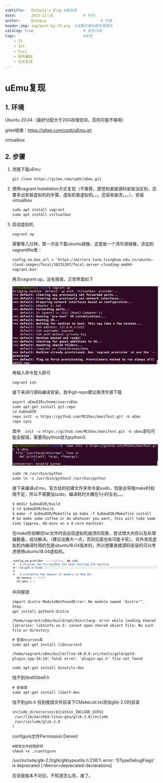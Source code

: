 ```yaml
---
subtitle:   Eutopia's Blog #副标题
date:       2023-12-18 				# 时间
author:     Eutopia 						# 作者
header-img: img/post-bg-19.png 	#这篇文章标题背景图片
catalog: true 						# 是否归档
tags:								#标签
    - IS
    - IoT
    - Fuzz
    - 固件模拟
    - 论文复现
---
```


# uEmu复现

## 1. 环境

Ubuntu 20.04（最好分配大于20G存储空间，否则可能不够用）

gitee链接：https://gitee.com/cpdt/uEmu.git

virtualbox

## 2. 步骤

1. 克隆下载uEmu

   ```shell
   git clone https://gitee.com/cpdt/uEmu.git
   ```

2. 使用vagrant Installation方式复现（不推荐，感觉和直接源码安装没区别，还要多出安装虚拟机的步骤，虚拟机套虚拟机。。。还容易崩溃。。。），安装virtualbox

   ```shell
   sudo apt install vagrant
   sudo apt install virtualbox
   ```

3. 启动虚拟机

   ```shell
   vagrant up
   ```

   需要等几分钟，第一次会下载ubuntu镜像，这里放一个清华源镜像，添加到vagrantfile里：

    ```
    config.vm.box_url = 'https://mirrors.tuna.tsinghua.edu.cn/ubuntu-cloud-images/focal/20231207/focal-server-cloudimg-amd64-vagrant.box'
    ```

   再次vagrant up。没有报错，正常界面如下

   ![image-20231219094453267](/img/posts/2023-12-18-uEmu复现.assets/image-20231219094453267.png)

   再输入命令登入即可

   ```shell
   vagrant ssh
   ```

   接下来进行源码编译安装，其中git-repo建议用清华源下载

   ```shell
   export uEmuDIR=/home/user/uEmu 
   sudo apt-get install git-repo   
   cd $uEmuDIR
   repo init -u https://github.com/MCUSec/manifest.git -b uEmu
   repo sync
   ```

   其中`  init -u https://github.com/MCUSec/manifest.git -b uEmu`语句可能会报错，需要将python改为python3.

   ![image-20231219095415829](2023-12-18-uEmu复现.assets/image-20231219095415829-17029508568891.png)

   ```shell
   sudo rm /usr/bin/python
   sudo ln -s /usr/bin/python3 /usr/bin/python 
   ```

   接下来编译uEmu，官方给的创建文件夹命令是sudo，但是会导致make时权限不足，所以不需要加sudo，编译耗时大概在1小时左右。。。

   ```shell
   $ mkdir $uEmuDIR/build
   $ cd $uEmuDIR/build
   $ make -f $uEmuDIR/Makefile && make -f $uEmuDIR/Makefile install
   # Go make some coffee or do whatever you want, this will take some time (approx. 60 mins on a 4-core machine)
   ```

   在make阶段解压tar文件时会出现虚拟机崩溃的现象，尝试增大内存以及处理器数量，成功解决。（建议设置大一点，否则后面也有可能卡死），另外发现虚拟机内编译时用的包是ubuntu18.04版本的，所以想要直接源码安装的可以考虑使用ubuntu18.04虚拟机。

   ![image-20231219101217730](2023-12-18-uEmu复现.assets/image-20231219101217730-17029523713913.png)

   中间报错

   ```shell
   import distro ModuleNotFoundError: No module named 'distro'".  Stop.
   apt install python3-distro
   ```
   
   
   
   ```shell
   /home/vagrant/uEmu/build/opt/bin/clang: error while loading shared libraries: libtinfo.so.5: cannot open shared object file: No such file or directory
   ```
   
   ```shell
   # 安装ncurses库
   sudo apt-get install libncurses5
   ```
   
   ```shell
   /home/vagrant/uEmu/build/llvm-10.0.0.src/tools/gold/gold-plugin.cpp:34:10: fatal error: 'plugin-api.h' file not found
   ```
   
   ```shell
   sudo apt-get install binutils-dev
   ```
   
   找不到libelf/libelf.h
   
   ```shell
   # 安装库
   sudo apt-get install libelf-dev
   ```
   
   
   
   找不到glib.h
   找到报错文件目录下CMakeList.txt添加glib-2.0的目录
   
   ```shell
   include_directories(${catkin_INCLUDE_DIRS}
    /usr/lib/aarch64-linux-gnu/glib-2.0/include
    /usr/include/glib-2.0
   )
   ```
   
   configure文件Permission Denied
   
   ```shell
   #修改文件权限即可
   chmod +x ./configure
   ```
   
   /usr/include/gtk-2.0/gtk/gtktypeutils.h:236:1: error: ‘GTypeDebugFlags’ is deprecated [-Werror=deprecated-declarations]
   
   应该是版本不对应，不知道怎么改，废了。
   
   